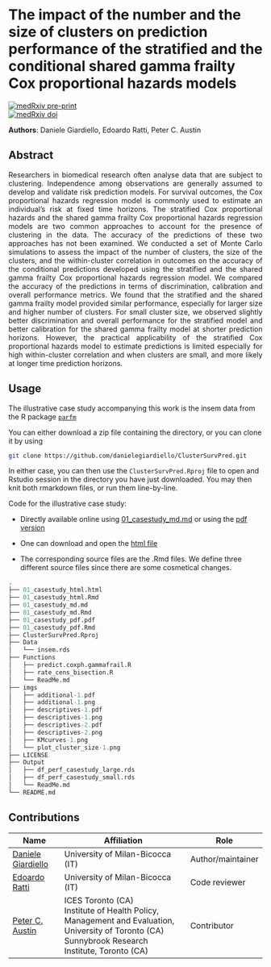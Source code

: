 

# The impact of the number and the size of clusters on prediction performance of the stratified and the conditional shared gamma frailty Cox proportional hazards models

[![medRxiv pre-print](https://img.shields.io/badge/medRxiv–pre‐print-10.1101%2F2025.10.17.25338219v1-FF8C00.svg)](https://www.medrxiv.org/content/10.1101/2025.10.17.25338219v1)  
[![medRxiv doi](https://img.shields.io/badge/medRxiv–doi-10.1101%2F2025.10.17.25338219v1-FFA500.svg)](https://doi.org/10.1101/2025.10.17.25338219)

**Authors**: Daniele Giardiello, Edoardo Ratti, Peter C. Austin


## Abstract
 <div align="justify"> 
Researchers in biomedical research often analyse data that are subject to clustering. Independence among observations are generally assumed to develop and validate risk prediction models. For survival outcomes, the Cox proportional hazards regression model is commonly used to estimate an individual’s risk at fixed time horizons. The stratified Cox proportional hazards and the shared gamma frailty Cox proportional hazards regression models are two common approaches to account for the presence of clustering in the data. The accuracy of the predictions of these two approaches has not been examined. We conducted a set of Monte Carlo simulations to assess the impact of the number of clusters, the size of the clusters, and the within-cluster correlation in outcomes on the accuracy of the conditional predictions developed using the stratified and the shared gamma frailty Cox proportional hazards regression model. We compared the accuracy of the predictions in terms of discrimination, calibration and overall performance metrics. We found that the stratified and the shared gamma frailty model provided similar performance, especially for larger size and higher number of clusters. For small cluster size, we observed slightly better discrimination and overall performance for the stratified model and better calibration for the shared gamma frailty model at shorter prediction horizons. However, the practical applicability of the stratified Cox proportional hazards model to estimate predictions is limited especially for high within-cluster correlation and when clusters are small, and more likely at longer time prediction horizons.
</div>

## Usage
The illustrative case study accompanying this work is the insem data from the R package [`parfm`](https://cran.r-project.org/web/packages/parfm/index.html)

You can either download a zip file containing the directory, or you can clone it by using

```bash
git clone https://github.com/danielegiardiello/ClusterSurvPred.git
```

In either case, you can then use the `ClusterSurvPred.Rproj` file to open
and Rstudio session in the directory you have just downloaded. You may then knit
both rmarkdown files, or run them line-by-line.

Code for the illustrative case study: 
+ Directly available online using [01_casestudy_md.md](https://github.com/danielegiardiello/ClusterSurvPred/blob/main/01_casestudy_md.md) or using the [pdf version](https://github.com/danielegiardiello/ClusterSurvPred/blob/main/01_casestudy_pdf.pdf)
  
+  One can download and open the [html file](https://github.com/danielegiardiello/ClusterSurvPred/blob/main/01_casestudy_html.html)

+ The corresponding source files are the .Rmd files. We define three different source files since there are some cosmetical changes. 

``` r
.
├── 01_casestudy_html.html
├── 01_casestudy_html.Rmd
├── 01_casestudy_md.md
├── 01_casestudy_md.Rmd
├── 01_casestudy_pdf.pdf
├── 01_casestudy_pdf.Rmd
├── ClusterSurvPred.Rproj
├── Data
│   └── insem.rds
├── Functions
│   ├── predict.coxph.gammafrail.R
│   ├── rate_cens_bisection.R
│   └── ReadMe.md
├── imgs
│   ├── additional-1.pdf
│   ├── additional-1.png
│   ├── descriptives-1.pdf
│   ├── descriptives-1.png
│   ├── descriptives-2.pdf
│   ├── descriptives-2.png
│   ├── KMcurves-1.png
│   └── plot_cluster_size-1.png
├── LICENSE
├── Output
│   ├── df_perf_casestudy_large.rds
│   ├── df_perf_casestudy_small.rds
│   └── ReadMe.md
└── README.md
```

## Contributions

| Name                                                         | Affiliation                           | Role                  |
| ------------------------------------------------------------ | ------------------------------------- | ----------------------|
| [Daniele Giardiello](https://github.com/danielegiardiello/)  | University of Milan-Bicocca (IT) | Author/maintainer |
| [Edoardo Ratti](https://en.unimib.it/edoardo-ratti) | University of Milan-Bicocca (IT) | Code reviewer        |
| [Peter C. Austin](https://www.ices.on.ca/ices-scientists/peter-austin/) | ICES Toronto (CA)  <br /> Institute of Health Policy, Management and Evaluation, University of Toronto (CA) <br /> Sunnybrook Research Institute, Toronto (CA) | Contributor |





